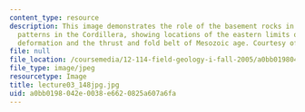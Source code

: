 ```yaml
---
content_type: resource
description: This image demonstrates the role of the basement rocks in the deformation
  patterns in the Cordillera, showing locations of the eastern limits of the Laramide
  deformation and the thrust and fold belt of Mesozoic age. Courtesy of Prof. Burchfiel.
file: null
file_location: /coursemedia/12-114-field-geology-i-fall-2005/a0bb0198042e0038e6620825a607a6fa_lecture03_148jpg.jpg
file_type: image/jpeg
resourcetype: Image
title: lecture03_148jpg.jpg
uid: a0bb0198-042e-0038-e662-0825a607a6fa
---
```

